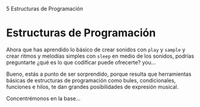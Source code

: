 5 Estructuras de Programación

# Estructuras de Programación

Ahora que has aprendido lo básico de crear sonidos con `play` y `sample`
y crear ritmos y melodías simples con `sleep` en medio de los sonidos,
podrías preguntarte ¿qué es lo que codificar puede ofrecerte?
you...

Bueno, estás a punto de ser sorprendido, porque resulta que herramientas
básicas de estructuras de programación como bules, condicionales, 
funciones e hilos, te dan grandes posibilidades de expresión musical.

Concentrémonos en la base...

